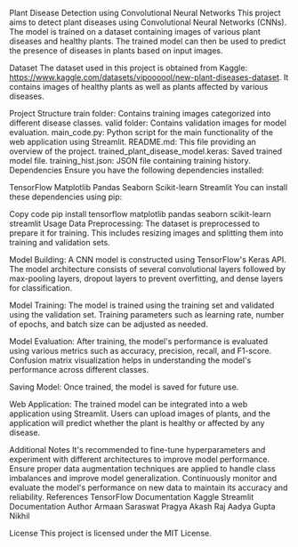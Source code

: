 
Plant Disease Detection using Convolutional Neural Networks
This project aims to detect plant diseases using Convolutional Neural Networks (CNNs). The model is trained on a dataset containing images of various plant diseases and healthy plants. The trained model can then be used to predict the presence of diseases in plants based on input images.

Dataset
The dataset used in this project is obtained from Kaggle: https://www.kaggle.com/datasets/vipoooool/new-plant-diseases-dataset. It contains images of healthy plants as well as plants affected by various diseases.

Project Structure
train folder: Contains training images categorized into different disease classes.
valid folder: Contains validation images for model evaluation.
main_code.py: Python script for the main functionality of the web application using Streamlit.
README.md: This file providing an overview of the project.
trained_plant_disease_model.keras: Saved trained model file.
training_hist.json: JSON file containing training history.
Dependencies
Ensure you have the following dependencies installed:

TensorFlow
Matplotlib
Pandas
Seaborn
Scikit-learn
Streamlit
You can install these dependencies using pip:

Copy code
pip install tensorflow matplotlib pandas seaborn scikit-learn streamlit
Usage
Data Preprocessing: The dataset is preprocessed to prepare it for training. This includes resizing images and splitting them into training and validation sets.

Model Building: A CNN model is constructed using TensorFlow's Keras API. The model architecture consists of several convolutional layers followed by max-pooling layers, dropout layers to prevent overfitting, and dense layers for classification.

Model Training: The model is trained using the training set and validated using the validation set. Training parameters such as learning rate, number of epochs, and batch size can be adjusted as needed.

Model Evaluation: After training, the model's performance is evaluated using various metrics such as accuracy, precision, recall, and F1-score. Confusion matrix visualization helps in understanding the model's performance across different classes.

Saving Model: Once trained, the model is saved for future use.

Web Application: The trained model can be integrated into a web application using Streamlit. Users can upload images of plants, and the application will predict whether the plant is healthy or affected by any disease.

Additional Notes
It's recommended to fine-tune hyperparameters and experiment with different architectures to improve model performance.
Ensure proper data augmentation techniques are applied to handle class imbalances and improve model generalization.
Continuously monitor and evaluate the model's performance on new data to maintain its accuracy and reliability.
References
TensorFlow Documentation
Kaggle
Streamlit Documentation
Author
Armaan Saraswat
Pragya
Akash Raj
Aadya Gupta
Nikhil

License
This project is licensed under the MIT License.
